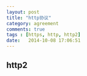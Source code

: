 ```yaml
---
layout: post
title: "http协议"
category: agreement
comments: true
tags : [https, http, http2]
date:   2014-10-08 17:06:51
---
```


## http2


